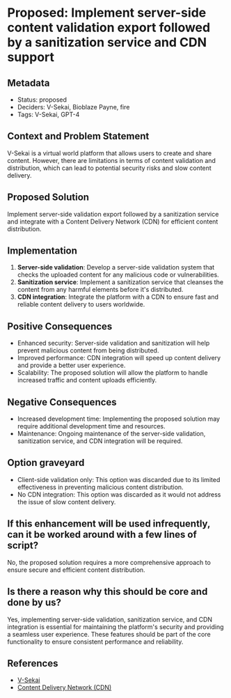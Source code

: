 # Proposed: Implement server-side content validation export followed by a sanitization service and CDN support

## Metadata

- Status: proposed
- Deciders: V-Sekai, Bioblaze Payne, fire
- Tags: V-Sekai, GPT-4

## Context and Problem Statement

V-Sekai is a virtual world platform that allows users to create and share content. However, there are limitations in terms of content validation and distribution, which can lead to potential security risks and slow content delivery.

## Proposed Solution

Implement server-side validation export followed by a sanitization service and integrate with a Content Delivery Network (CDN) for efficient content distribution.

## Implementation

1. **Server-side validation**: Develop a server-side validation system that checks the uploaded content for any malicious code or vulnerabilities.
2. **Sanitization service**: Implement a sanitization service that cleanses the content from any harmful elements before it's distributed.
3. **CDN integration**: Integrate the platform with a CDN to ensure fast and reliable content delivery to users worldwide.

## Positive Consequences

- Enhanced security: Server-side validation and sanitization will help prevent malicious content from being distributed.
- Improved performance: CDN integration will speed up content delivery and provide a better user experience.
- Scalability: The proposed solution will allow the platform to handle increased traffic and content uploads efficiently.

## Negative Consequences

- Increased development time: Implementing the proposed solution may require additional development time and resources.
- Maintenance: Ongoing maintenance of the server-side validation, sanitization service, and CDN integration will be required.

## Option graveyard

- Client-side validation only: This option was discarded due to its limited effectiveness in preventing malicious content distribution.
- No CDN integration: This option was discarded as it would not address the issue of slow content delivery.

## If this enhancement will be used infrequently, can it be worked around with a few lines of script?

No, the proposed solution requires a more comprehensive approach to ensure secure and efficient content distribution.

## Is there a reason why this should be core and done by us?

Yes, implementing server-side validation, sanitization service, and CDN integration is essential for maintaining the platform's security and providing a seamless user experience. These features should be part of the core functionality to ensure consistent performance and reliability.

## References

- [V-Sekai](https://v-sekai.org/)
- [Content Delivery Network (CDN)](https://en.wikipedia.org/wiki/Content_delivery_network)

